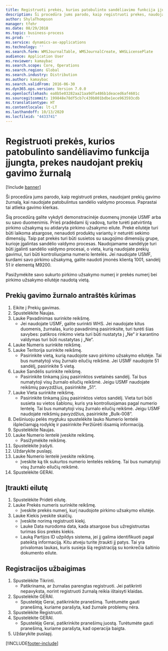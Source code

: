 ```yaml
---
title: Registruoti prekės, kurios patobulinto sandėliavimo funkcija įjungta, prekes naudojant prekių gavimo žurnalą
description: Ši procedūra jums parodo, kaip registruoti prekes, naudojant prekių gavimo žurnalą, kai naudojate patobulintus sandėlio valdymo procesus.
author: ShylaThompson
manager: tfehr
ms.date: 08/29/2018
ms.topic: business-process
ms.prod: ''
ms.service: dynamics-ax-applications
ms.technology: ''
ms.search.form: WMSJournalTable, WMSJournalCreate, WHSLicensePlate
audience: Application User
ms.reviewer: kamaybac
ms.search.scope: Core, Operations
ms.search.region: Global
ms.search.industry: Distribution
ms.author: kamaybac
ms.search.validFrom: 2016-06-30
ms.dyn365.ops.version: Version 7.0.0
ms.openlocfilehash: ea8b5e03282aa21aa9dfa486b1deaced6af4601c
ms.sourcegitcommit: 199848e78df5cb7c439b001bdbe1ece963593cdb
ms.translationtype: HT
ms.contentlocale: lt-LT
ms.lasthandoff: 10/13/2020
ms.locfileid: "4433741"
---
```

# <a name="register-items-for-an-advanced-warehousing-enabled-item-using-an-item-arrival-journal"></a>Registruoti prekės, kurios patobulinto sandėliavimo funkcija įjungta, prekes naudojant prekių gavimo žurnalą

[!include [banner](../../includes/banner.md)]

Ši procedūra jums parodo, kaip registruoti prekes, naudojant prekių gavimo žurnalą, kai naudojate patobulintus sandėlio valdymo procesus. Paprastai tai atlieka gavimo klerkas. 

Šią procedūrą galite vykdyti demonstracinėje duomenų įmonėje USMF arba su savo duomenimis. Prieš pradėdami šį vadovą, turite turėti patvirtintą pirkimo užsakymą su atidaryta pirkimo užsakymo eilute. Prekė eilutėje turi būti laikoma atsargose, nenaudoti produktų variantų ir neturėti sekimo dimensijų. Taip pat prekės turi būti susietos su saugojimo dimensijų grupe, kurioje įgalintas sandėlio valdymo procesas. Naudojamame sandėlyje turi būti įgalinti sandėlio valdymo procesai, o vieta, kurią naudojate prekių gavimui, turi būti kontroliuojama numerio lentelės. Jei naudojate USMF, kurdami savo pirkimo užsakymą, galite naudoti įmonės klientą 1001, sandėlį 51 ir elementą M9200. 

Pasižymėkite savo sukurto pirkimo užsakymo numerį ir prekės numerį bei pirkimo užsakymo eilutėje naudotą vietą.


## <a name="create-an-item-arrival-journal-header"></a>Prekių gavimo žurnalo antraštės kūrimas
1. Eikite į Prekių gavimas.
2. Spustelėkite Naujas.
3. Lauke Pavadinimas surinkite reikšmę.
    * Jei naudojate USMF, galite surinkti WHS. Jei naudojate kitus duomenis, žurnalas, kurio pavadinimą pasirinksite, turi turėti šias savybes: patikros rinkimo vieta turi būti nustatyta į „Ne“ ir karantino valdymas turi būti nustatytas į „Ne“.  
4. Lauke Numeris surinkite reikšmę.
5. Lauke Teritorija surinkite reikšmę.
    * Pasirinkite vietą, kurią naudojote savo pirkimo užsakymo eilutėje. Tai bus numatytoji visų žurnalo eilučių reikšmė. Jei USMF naudojote 51 sandėlį, pasirinkite 5 vietą.  
6. Lauke Sandėlis surinkite reikšmę.
    * Pasirinkite tinkamą jūsų pasirinktos svetainės sandėlį. Tai bus numatytoji visų žurnalo eilučių reikšmė. Jeigu USMF naudojate reikšmių pavyzdžius, pasirinkite „51“.  
7. Lauke Vieta surinkite reikšmę.
    * Pasirinkite tinkamą jūsų pasirinktos vietos sandėlį. Vieta turi būti susieta su vietos šablonu, kuris yra kontroliuojamas pagal numerio lentelę. Tai bus numatytoji visų žurnalo eilučių reikšmė. Jeigu USMF naudojate reikšmių pavyzdžius, pasirinkite „Bulk-008“.  
8. Dešiniuoju pelės mygtuku spustelėkite lauko Numerio lentelė išplečiamąją rodyklę ir pasirinkite Peržiūrėti išsamią informaciją.
9. Spustelėkite Naujas.
10. Lauke Numerio lentelė įveskite reikšmę.
    * Pasižymėkite reikšmę.  
11. Spustelėkite Įrašyti.
12. Uždarykite puslapį.
13. Lauke Numerio lentelė įveskite reikšmę.
    * Įveskite ką tik sukurtos numerio lentelės reikšmę. Tai bus numatytoji visų žurnalo eilučių reikšmė.  
14. Spustelėkite GERAI.

## <a name="add-a-line"></a>Įtraukti eilutę
1. Spustelėkite Pridėti eilutę.
2. Lauke Prekės numeris surinkite reikšmę.
    * Įveskite prekės numerį, kurį naudojote pirkimo užsakymo eilutėje.  
3. Lauke Kiekis įveskite skaičių.
    * Įveskite norimą registruoti kiekį.  
    * Lauke Data nurodoma data, kada atsargose bus užregistruotas turimas šios prekės kiekis.  
    * Lauką Partijos ID užpildys sistema, jei jį galima identifikuoti pagal pateiktą informaciją. Kitu atveju turite įtraukti jį patys. Tai yra privalomas laukas, kuris susieja šią registraciją su konkrečia šaltinio dokumento eilute.  

## <a name="complete-the-registration"></a>Registracijos užbaigimas
1. Spustelėkite Tikrinti.
    * Patikrinama, ar žurnalas parengtas registruoti. Jei patikrinti nepavyksta, norint registruoti žurnalą reikia ištaisyti klaidas.  
2. Spustelėkite GERAI.
    * Spustelėję Gerai, patikrinkite pranešimą. Turėtumėte gauti pranešimą, kuriame parašyta, kad žurnale problemų nėra.  
3. Spustelėkite Registruoti.
4. Spustelėkite GERAI.
    * Spustelėję Gerai, patikrinkite pranešimų juostą. Turėtumėte gauti pranešimą, kuriame parašyta, kad operacija baigta.  
5. Uždarykite puslapį.



[!INCLUDE[footer-include](../../../includes/footer-banner.md)]
